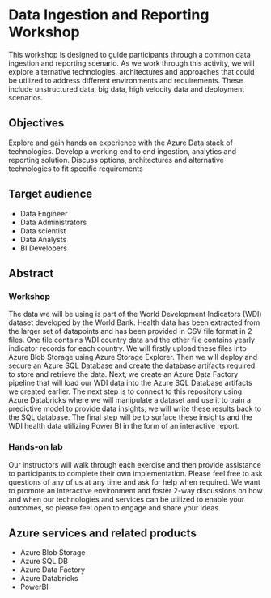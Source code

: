 # Data Ingestion and Reporting Workshop

This workshop is designed to guide participants through a common data ingestion and reporting scenario. 
As we work through this activity, we will explore alternative technologies, architectures and approaches that could be utilized to address different environments and requirements. 
These include unstructured data, big data, high velocity data and deployment scenarios. 

## Objectives

Explore and gain hands on experience with the Azure Data stack of technologies.
Develop a working end to end ingestion, analytics and reporting solution. 
Discuss options, architectures and alternative technologies to fit specific requirements


## Target audience

- Data Engineer
- Data Administrators
- Data scientist
- Data Analysts
- BI Developers

## Abstract

### Workshop
The data we will be using is part of the World Development Indicators (WDI) dataset developed by the World Bank. Health data has been extracted from the larger set of datapoints and has been provided in CSV file format in 2 files. One file contains WDI country data and the other file contains yearly indicator records for each country.
We will firstly upload these files into Azure Blob Storage using Azure Storage Explorer. Then we will deploy and secure an Azure SQL Database and create the database artifacts required to store and retrieve the data. Next, we create an Azure Data Factory pipeline that will load our WDI data into the Azure SQL Database artifacts we created earlier. The next step is to connect to this repository using Azure Databricks where we will manipulate a dataset and use it to train a predictive model to provide data insights, we will write these results back to the SQL database. The final step will be to surface these insights and the WDI health data utilizing Power BI in the form of an interactive report.

### Hands-on lab
Our instructors will walk through each exercise and then provide assistance to participants to complete their own implementation.
Please feel free to ask questions of any of us at any time and ask for help when required. 
We want to promote an interactive environment and foster 2-way discussions on how and when our technologies and services can be utilized to enable your outcomes, so please feel open to engage and share your ideas.  




## Azure services and related products

- Azure Blob Storage
- Azure SQL DB
- Azure Data Factory
- Azure Databricks
- PowerBI
